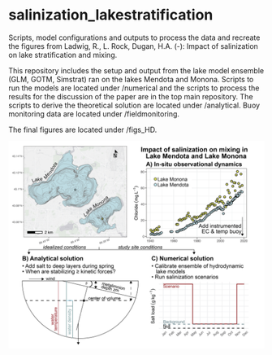 # salinization_lakestratification
Scripts, model configurations and outputs to process the data and recreate the figures from Ladwig, R., L. Rock, Dugan, H.A. (-): Impact of salinization on lake stratification and mixing.

This repository includes the setup and output from the lake model ensemble (GLM, GOTM, Simstrat) ran on the lakes Mendota and Monona. Scripts to run the models are located under /numerical and the scripts to process the results for the discussion of the paper are in the top main repository. The scripts to derive the theoretical solution are located under /analytical. Buoy monitoring data are located under /fieldmonitoring.

The final figures are located under /figs_HD.


![](figs_HD/framework-02.png)<!-- -->
